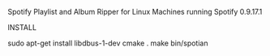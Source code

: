 Spotify Playlist and Album Ripper for Linux Machines running Spotify 0.9.17.1

INSTALL

sudo apt-get install libdbus-1-dev
cmake .
make
bin/spotian 
